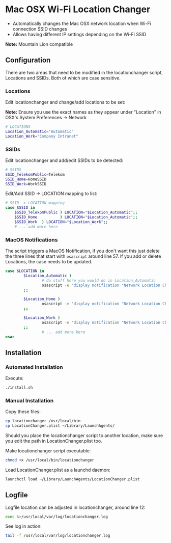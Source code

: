 # Mac OSX Wi-Fi Location Changer

* Automatically changes the Mac OSX network location when Wi-Fi connection SSID changes
* Allows having different IP settings depending on the Wi-Fi SSID

**Note:** Mountain Lion compatible

## Configuration
There are two areas that need to be modified in the locationchanger script, Locations and SSIDs. Both of which are case sensitive. 

### Locations
Edit locationchanger and change/add locations to be set:

**Note:** Ensure you use the exact names as they appear under "Location" in OSX's System Preferences -> Network

```bash
# LOCATIONS 
Location_Automatic="Automatic"
Location_Work="Company Intranet"
```

### SSIDs
Edit locationchanger and add/edit SSIDs to be detected:

```bash
# SSIDS
SSID_TelekomPublic=Telekom
SSID_Home=HomeSSID
SSID_Work=WorkSSID
```

Edit/Add SSID -> LOCATION mapping to list:

```bash
# SSID -> LOCATION mapping
case $SSID in
	$SSID_TelekomPublic ) LOCATION="$Location_Automatic";;
	$SSID_Home          ) LOCATION="$Location_Automatic";;
	$SSID_Work  ) LOCATION="$Location_Work";;
	# ... add more here
```

### MacOS Notifications
The script triggers a MacOS Notification, if you don't want this just delete the three lines that start with `osascript` around line 57. If you add or delete Locations, the case needs to be updated.

```bash
case $LOCATION in
        $Location_Automatic )
                # do stuff here you would do in Location_Automatic
                osascript -e 'display notification "Network Location Changed to Automatic" with title "Network Location Changed"'
        ;;

        $Location_Home )
                osascript -e 'display notification "Network Location Changed to Home" with title "Network Location Changed"'
        ;;

        $Location_Work )
                osascript -e 'display notification "Network Location Changed to Work" with title "Network Location Changed"'
        ;;
				# ... add more here
esac
```

## Installation

### Automated Installation

Execute:
```bash
./install.sh
```

### Manual Installation

Copy these files:
```bash
cp locationchanger /usr/local/bin
cp LocationChanger.plist ~/Library/LaunchAgents/
```
Should you place the locationchanger script to another location, make sure you edit the path in LocationChanger.plist too.

Make locationchanger script executable:
```bash
chmod +x /usr/local/bin/locationchanger
```
Load LocationChanger.plist as a launchd daemon:
```bash
launchctl load ~/Library/LaunchAgents/LocationChanger.plist
```
## Logfile

Logfile location can be adjusted in locationchanger, around line 12:
```bash
exec &>/usr/local/var/log/locationchanger.log
```
See log in action:
```bash
tail -f /usr/local/var/log/locationchanger.log
```
